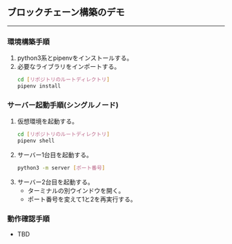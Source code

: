 ## ブロックチェーン構築のデモ
---

### 環境構築手順
1. python3系とpipenvをインストールする。
2. 必要なライブラリをインポートする。
   ```sh
   cd [リポジトリのルートディレクトリ]
   pipenv install
   ```


### サーバー起動手順(シングルノード)
1. 仮想環境を起動する。
   ```sh
   cd [リポジトリのルートディレクトリ]
   pipenv shell
   ```
2. サーバー1台目を起動する。
   ```sh
   python3 -m server [ポート番号]
   ```
3. サーバー2台目を起動する。
   - ターミナルの別ウインドウを開く。
   - ポート番号を変えて1と2を再実行する。

### 動作確認手順
- TBD